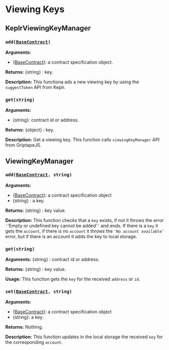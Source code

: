 # Viewing Keys

## KeplrViewingKeyManager

### `add(`[`BaseContract`](https://github.com/stakeordie/griptape.js/blob/c9ac1e366497acaafbdde70defa258a7051c46db/src/contracts/types.ts#L45)`)`

**Arguments:**&#x20;

* {[BaseContract](https://github.com/stakeordie/griptape.js/blob/c9ac1e366497acaafbdde70defa258a7051c46db/src/contracts/types.ts#L45)}:  a contract specification object.

**Returns:** {string} : key.

**Description:** This functiona ads a new viewing key by using the `suggestToken` API from Keplr.

### `get(string)`

**Arguments:** &#x20;

* {string}: contract id or address.

**Returns:** {object} : key.

**Description:** Get a viewing key. This function calls `viewingKeyManager` API from GriptapeJS.

## ViewingKeyManager

### `add(`[`BaseContract`](https://github.com/stakeordie/griptape.js/blob/c9ac1e366497acaafbdde70defa258a7051c46db/src/contracts/types.ts#L45)`, string)`

**Arguments:**&#x20;

* {[BaseContract](https://github.com/stakeordie/griptape.js/blob/c9ac1e366497acaafbdde70defa258a7051c46db/src/contracts/types.ts#L45)}:  a contract specification object
* {string} : a key.

**Returns:** {string} : key value.

**Description:** This function checks that a `key` exists, if not it throws the error `'`'Empty or undefined key cannot be added'`'` and ends. If there is a `key` it gets the `account`, if there is no `account` it throws the `'No account available'` error, but if there is an account it adds the key to local storage.

### `get(string)`

**Arguments:**  {string} : contract id or address.

**Returns:** {string} : key value.

**Usage:** This function gets the `key` for the received `address` or `id`.

### `set(`[`BaseContract`](https://github.com/stakeordie/griptape.js/blob/c9ac1e366497acaafbdde70defa258a7051c46db/src/contracts/types.ts#L45)`, string)`

**Arguments:**&#x20;

* {[BaseContract](https://github.com/stakeordie/griptape.js/blob/c9ac1e366497acaafbdde70defa258a7051c46db/src/contracts/types.ts#L45)}:  a contract specification object
* {string}: a key.

**Returns:** Nothing.

**Description:** This function updates in the local storage the received `key` for the corresponding `account`.

